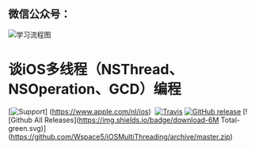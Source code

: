 ## 微信公众号：

![学习流程图](https://github.com/Wspace5/iOSMultiThreading/blob/master/MultiThreading/MultiThreading/webwxgetmsgimg.jpeg?raw=true)
# 谈iOS多线程（NSThread、NSOperation、GCD）编程
[![Support](https://img.shields.io/badge/support-iOS%207%2B%20-blue.svg?style=flat)]
(https://www.apple.com/nl/ios)&nbsp;
[![Travis](https://img.shields.io/travis/rust-lang/rust.svg)]()
[![GitHub release](https://img.shields.io/github/release/qubyte/rubidium.svg)]()
[![Github All Releases](https://img.shields.io/badge/download-6M Total-green.svg)]
(https://github.com/Wspace5/iOSMultiThreading/archive/master.zip)